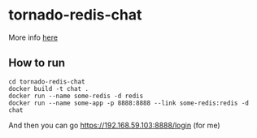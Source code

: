 # tornado-redis-chat
More info [here](http://omgit.ru/blog/tornado-redis-chat/)

## How to run

```
cd tornado-redis-chat
docker build -t chat .
docker run --name some-redis -d redis
docker run --name some-app -p 8888:8888 --link some-redis:redis -d chat
```

And then you can go https://192.168.59.103:8888/login (for me)
